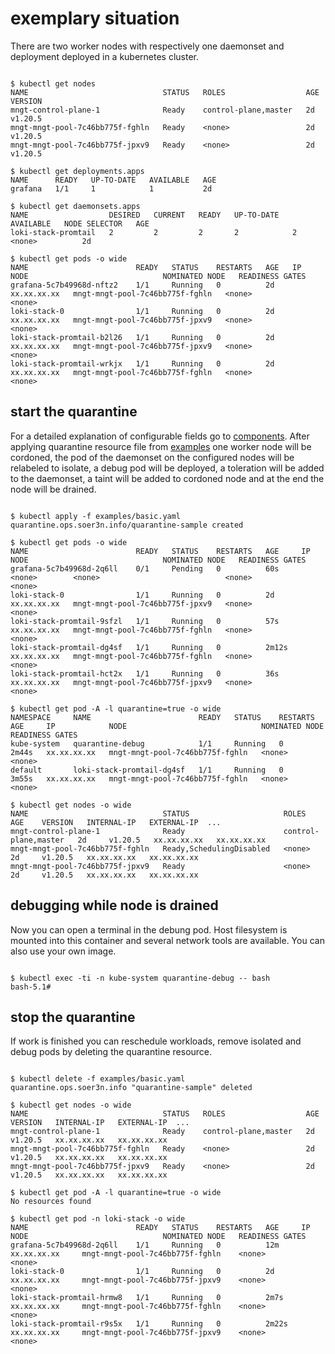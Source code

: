 # exemplary situation

There are two worker nodes with respectively one daemonset and deployment deployed in a kubernetes cluster.

```

$ kubectl get nodes 
NAME                              STATUS   ROLES                  AGE     VERSION
mngt-control-plane-1              Ready    control-plane,master   2d      v1.20.5
mngt-mngt-pool-7c46bb775f-fghln   Ready    <none>                 2d      v1.20.5
mngt-mngt-pool-7c46bb775f-jpxv9   Ready    <none>                 2d      v1.20.5

$ kubectl get deployments.apps
NAME      READY   UP-TO-DATE   AVAILABLE   AGE
grafana   1/1     1            1           2d

$ kubectl get daemonsets.apps
NAME                  DESIRED   CURRENT   READY   UP-TO-DATE   AVAILABLE   NODE SELECTOR   AGE
loki-stack-promtail   2         2         2       2            2           <none>          2d

$ kubectl get pods -o wide
NAME                        READY   STATUS    RESTARTS   AGE   IP            NODE                              NOMINATED NODE   READINESS GATES
grafana-5c7b49968d-nftz2    1/1     Running   0          2d    xx.xx.xx.xx   mngt-mngt-pool-7c46bb775f-fghln   <none>           <none>
loki-stack-0                1/1     Running   0          2d    xx.xx.xx.xx   mngt-mngt-pool-7c46bb775f-jpxv9   <none>           <none>
loki-stack-promtail-b2l26   1/1     Running   0          2d    xx.xx.xx.xx   mngt-mngt-pool-7c46bb775f-jpxv9   <none>           <none>
loki-stack-promtail-wrkjx   1/1     Running   0          2d    xx.xx.xx.xx   mngt-mngt-pool-7c46bb775f-fghln   <none>           <none>

```

## start the quarantine

For a detailed explanation of configurable fields go to [components](docs/COMPONENTS.md). After applying quarantine resource file from [examples](examples/basic.yaml) one worker node will be cordoned, the pod of the daemonset on the configured nodes will be relabeled to isolate, a debug pod will be deployed, a toleration will be added to the daemonset, a taint will be added to cordoned node and at the end the node will be drained. 

```

$ kubectl apply -f examples/basic.yaml 
quarantine.ops.soer3n.info/quarantine-sample created

$ kubectl get pods -o wide
NAME                        READY   STATUS    RESTARTS   AGE     IP            NODE                              NOMINATED NODE   READINESS GATES
grafana-5c7b49968d-2q6ll    0/1     Pending   0          60s     <none>        <none>                            <none>           <none>
loki-stack-0                1/1     Running   0          2d      xx.xx.xx.xx   mngt-mngt-pool-7c46bb775f-jpxv9   <none>           <none>
loki-stack-promtail-9sfzl   1/1     Running   0          57s     xx.xx.xx.xx   mngt-mngt-pool-7c46bb775f-fghln   <none>           <none>
loki-stack-promtail-dg4sf   1/1     Running   0          2m12s   xx.xx.xx.xx   mngt-mngt-pool-7c46bb775f-fghln   <none>           <none>
loki-stack-promtail-hct2x   1/1     Running   0          36s     xx.xx.xx.xx   mngt-mngt-pool-7c46bb775f-jpxv9   <none>           <none>

$ kubectl get pod -A -l quarantine=true -o wide
NAMESPACE     NAME                        READY   STATUS    RESTARTS   AGE     IP            NODE                              NOMINATED NODE   READINESS GATES
kube-system   quarantine-debug            1/1     Running   0          2m44s   xx.xx.xx.xx   mngt-mngt-pool-7c46bb775f-fghln   <none>    <none>
default       loki-stack-promtail-dg4sf   1/1     Running   0          3m55s   xx.xx.xx.xx   mngt-mngt-pool-7c46bb775f-fghln   <none>    <none>

$ kubectl get nodes -o wide
NAME                              STATUS                     ROLES                  AGE    VERSION   INTERNAL-IP   EXTERNAL-IP  ...
mngt-control-plane-1              Ready                      control-plane,master   2d     v1.20.5   xx.xx.xx.xx   xx.xx.xx.xx  
mngt-mngt-pool-7c46bb775f-fghln   Ready,SchedulingDisabled   <none>                 2d     v1.20.5   xx.xx.xx.xx   xx.xx.xx.xx 
mngt-mngt-pool-7c46bb775f-jpxv9   Ready                      <none>                 2d     v1.20.5   xx.xx.xx.xx   xx.xx.xx.xx   

```

## debugging while node is drained

Now you can open a terminal in the debung pod. Host filesystem is mounted into this container and several network tools are available. You can also use your own image.

```

$ kubectl exec -ti -n kube-system quarantine-debug -- bash
bash-5.1# 

```


## stop the quarantine

If work is finished you can reschedule workloads, remove isolated and debug pods by deleting the quarantine resource.

```

$ kubectl delete -f examples/basic.yaml 
quarantine.ops.soer3n.info "quarantine-sample" deleted

$ kubectl get nodes -o wide
NAME                              STATUS   ROLES                  AGE    VERSION   INTERNAL-IP   EXTERNAL-IP  ...    
mngt-control-plane-1              Ready    control-plane,master   2d     v1.20.5   xx.xx.xx.xx   xx.xx.xx.xx     
mngt-mngt-pool-7c46bb775f-fghln   Ready    <none>                 2d     v1.20.5   xx.xx.xx.xx   xx.xx.xx.xx
mngt-mngt-pool-7c46bb775f-jpxv9   Ready    <none>                 2d     v1.20.5   xx.xx.xx.xx   xx.xx.xx.xx

$ kubectl get pod -A -l quarantine=true -o wide
No resources found

$ kubectl get pod -n loki-stack -o wide
NAME                        READY   STATUS    RESTARTS   AGE     IP               NODE                              NOMINATED NODE   READINESS GATES
grafana-5c7b49968d-2q6ll    1/1     Running   0          12m     xx.xx.xx.xx     mngt-mngt-pool-7c46bb775f-fghln    <none>           <none>
loki-stack-0                1/1     Running   0          2d      xx.xx.xx.xx     mngt-mngt-pool-7c46bb775f-jpxv9    <none>           <none>
loki-stack-promtail-hrmw8   1/1     Running   0          2m7s    xx.xx.xx.xx     mngt-mngt-pool-7c46bb775f-fghln    <none>           <none>
loki-stack-promtail-r9s5x   1/1     Running   0          2m22s   xx.xx.xx.xx     mngt-mngt-pool-7c46bb775f-jpxv9    <none>           <none>

```
